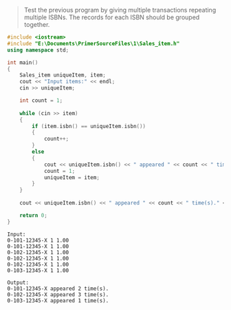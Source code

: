 > Test the previous program by giving multiple transactions repeating multiple ISBNs. The records for each ISBN should be grouped together.

```cpp
#include <iostream>
#include "E:\Documents\PrimerSourceFiles\1\Sales_item.h"
using namespace std;

int main()
{
    Sales_item uniqueItem, item;
    cout << "Input items:" << endl;
    cin >> uniqueItem;

    int count = 1;
   
    while (cin >> item)
    {
        if (item.isbn() == uniqueItem.isbn())
        {
            count++;
        }
        else
        {
            cout << uniqueItem.isbn() << " appeared " << count << " time(s).\n";
            count = 1;
            uniqueItem = item;
        }
    }
    
    cout << uniqueItem.isbn() << " appeared " << count << " time(s)." << endl;

    return 0;
}
```

```
Input:
0-101-12345-X 1 1.00
0-101-12345-X 1 1.00
0-102-12345-X 1 1.00
0-102-12345-X 1 1.00
0-102-12345-X 1 1.00
0-103-12345-X 1 1.00
```

```
Output:
0-101-12345-X appeared 2 time(s).
0-102-12345-X appeared 3 time(s).
0-103-12345-X appeared 1 time(s).
```
